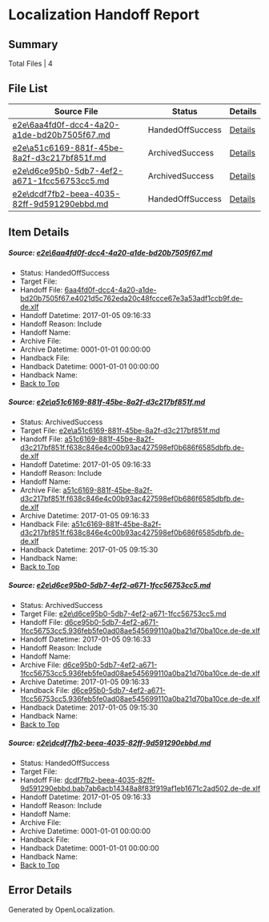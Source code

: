 # <a name='report-top'></a> Localization Handoff Report

## Summary
 Total Files | 4

## File List
 Source File | Status | Details 
 ----------- | ------ | ------- 
 [e2e\6aa4fd0f-dcc4-4a20-a1de-bd20b7505f67.md](https://github.com/OpenLocalizationTestOrg/ol-test0/blob/e08e80818357c4a7eafb6a6d24efddd8d3a5b2e4/e2e/6aa4fd0f-dcc4-4a20-a1de-bd20b7505f67.md) | HandedOffSuccess | [Details](#18c32b61a6f03055d2cefc2101e1eea1edc6b5172)
 [e2e\a51c6169-881f-45be-8a2f-d3c217bf851f.md](https://github.com/OpenLocalizationTestOrg/ol-test0/blob/b45ce212c8a2813d1bcabdec128dbc4b1243b451/e2e/a51c6169-881f-45be-8a2f-d3c217bf851f.md) | ArchivedSuccess | [Details](#1978669c86c55a0904b1c9e8298a945ed0b07f8b4)
 [e2e\d6ce95b0-5db7-4ef2-a671-1fcc56753cc5.md](https://github.com/OpenLocalizationTestOrg/ol-test0/blob/b45ce212c8a2813d1bcabdec128dbc4b1243b451/e2e/d6ce95b0-5db7-4ef2-a671-1fcc56753cc5.md) | ArchivedSuccess | [Details](#9f08fca5a2fc055af65bd7b91f29cf12c7d018e26)
 [e2e\dcdf7fb2-beea-4035-82ff-9d591290ebbd.md](https://github.com/OpenLocalizationTestOrg/ol-test0/blob/b45ce212c8a2813d1bcabdec128dbc4b1243b451/e2e/dcdf7fb2-beea-4035-82ff-9d591290ebbd.md) | HandedOffSuccess | [Details](#668d929c8878ce02bf35cb85b7e9ff7d125058f07)

## Item Details
##### <a name='18c32b61a6f03055d2cefc2101e1eea1edc6b5172'></a> Source: [e2e\6aa4fd0f-dcc4-4a20-a1de-bd20b7505f67.md](https://github.com/OpenLocalizationTestOrg/ol-test0/blob/e08e80818357c4a7eafb6a6d24efddd8d3a5b2e4/e2e/6aa4fd0f-dcc4-4a20-a1de-bd20b7505f67.md)
* Status: HandedOffSuccess
* Target File: 
* Handoff File: [6aa4fd0f-dcc4-4a20-a1de-bd20b7505f67.e4021d5c762eda20c48fccce67e3a53adf1ccb9f.de-de.xlf](https://github.com/OpenLocalizationTestOrg/ol-test0-handoff/blob/f2c78564aefe47602f3860edd25fafd21e4bb720/ol-handoff/OpenLocalizationTestOrg/ol-test0-dede/shujia/ht/6aa4fd0f-dcc4-4a20-a1de-bd20b7505f67.e4021d5c762eda20c48fccce67e3a53adf1ccb9f.de-de.xlf)
* Handoff Datetime: 2017-01-05 09:16:33
* Handoff Reason: Include
* Handoff Name: 
* Archive File: 
* Archive Datetime: 0001-01-01 00:00:00
* Handback File: 
* Handback Datetime: 0001-01-01 00:00:00
* Handback Name: 
* [Back to Top](#report-top)

##### <a name='1978669c86c55a0904b1c9e8298a945ed0b07f8b4'></a> Source: [e2e\a51c6169-881f-45be-8a2f-d3c217bf851f.md](https://github.com/OpenLocalizationTestOrg/ol-test0/blob/b45ce212c8a2813d1bcabdec128dbc4b1243b451/e2e/a51c6169-881f-45be-8a2f-d3c217bf851f.md)
* Status: ArchivedSuccess
* Target File: [e2e\a51c6169-881f-45be-8a2f-d3c217bf851f.md](https://github.com/OpenLocalizationTestOrg/ol-test0-dede/blob/519fc7c0d750b7bca7b3bea8b0793f07fb1e7136/e2e/a51c6169-881f-45be-8a2f-d3c217bf851f.md)
* Handoff File: [a51c6169-881f-45be-8a2f-d3c217bf851f.f638c846e4c00b93ac427598ef0b686f6585dbfb.de-de.xlf](https://github.com/OpenLocalizationTestOrg/ol-test0-handoff/blob/f2c78564aefe47602f3860edd25fafd21e4bb720/ol-handoff/OpenLocalizationTestOrg/ol-test0-dede/shujia/mt/a51c6169-881f-45be-8a2f-d3c217bf851f.f638c846e4c00b93ac427598ef0b686f6585dbfb.de-de.xlf)
* Handoff Datetime: 2017-01-05 09:16:33
* Handoff Reason: Include
* Handoff Name: 
* Archive File: [a51c6169-881f-45be-8a2f-d3c217bf851f.f638c846e4c00b93ac427598ef0b686f6585dbfb.de-de.xlf](https://github.com/OpenLocalizationTestOrg/ol-test0-handoff/blob/9c7d5fc1abe1bdc4d572fc0f89f1e78c6c6b4d9e/ol-archive/OpenLocalizationTestOrg/ol-test0-dede/shujia/mt/a51c6169-881f-45be-8a2f-d3c217bf851f.f638c846e4c00b93ac427598ef0b686f6585dbfb.de-de.xlf)
* Archive Datetime: 2017-01-05 09:16:33
* Handback File: [a51c6169-881f-45be-8a2f-d3c217bf851f.f638c846e4c00b93ac427598ef0b686f6585dbfb.de-de.xlf](https://github.com/OpenLocalizationTestOrg/ol-test0-handback/blob/cefbf9706f7533c3af2390fbc12a0b102a81300a/ol-handback/OpenLocalizationTestOrg/ol-test0-dede/shujia/ht/a51c6169-881f-45be-8a2f-d3c217bf851f.f638c846e4c00b93ac427598ef0b686f6585dbfb.de-de.xlf)
* Handback Datetime: 2017-01-05 09:15:30
* Handback Name: 
* [Back to Top](#report-top)

##### <a name='9f08fca5a2fc055af65bd7b91f29cf12c7d018e26'></a> Source: [e2e\d6ce95b0-5db7-4ef2-a671-1fcc56753cc5.md](https://github.com/OpenLocalizationTestOrg/ol-test0/blob/b45ce212c8a2813d1bcabdec128dbc4b1243b451/e2e/d6ce95b0-5db7-4ef2-a671-1fcc56753cc5.md)
* Status: ArchivedSuccess
* Target File: [e2e\d6ce95b0-5db7-4ef2-a671-1fcc56753cc5.md](https://github.com/OpenLocalizationTestOrg/ol-test0-dede/blob/519fc7c0d750b7bca7b3bea8b0793f07fb1e7136/e2e/d6ce95b0-5db7-4ef2-a671-1fcc56753cc5.md)
* Handoff File: [d6ce95b0-5db7-4ef2-a671-1fcc56753cc5.936feb5fe0ad08ae545699110a0ba21d70ba10ce.de-de.xlf](https://github.com/OpenLocalizationTestOrg/ol-test0-handoff/blob/f2c78564aefe47602f3860edd25fafd21e4bb720/ol-handoff/OpenLocalizationTestOrg/ol-test0-dede/shujia/mt/d6ce95b0-5db7-4ef2-a671-1fcc56753cc5.936feb5fe0ad08ae545699110a0ba21d70ba10ce.de-de.xlf)
* Handoff Datetime: 2017-01-05 09:16:33
* Handoff Reason: Include
* Handoff Name: 
* Archive File: [d6ce95b0-5db7-4ef2-a671-1fcc56753cc5.936feb5fe0ad08ae545699110a0ba21d70ba10ce.de-de.xlf](https://github.com/OpenLocalizationTestOrg/ol-test0-handoff/blob/9c7d5fc1abe1bdc4d572fc0f89f1e78c6c6b4d9e/ol-archive/OpenLocalizationTestOrg/ol-test0-dede/shujia/mt/d6ce95b0-5db7-4ef2-a671-1fcc56753cc5.936feb5fe0ad08ae545699110a0ba21d70ba10ce.de-de.xlf)
* Archive Datetime: 2017-01-05 09:16:33
* Handback File: [d6ce95b0-5db7-4ef2-a671-1fcc56753cc5.936feb5fe0ad08ae545699110a0ba21d70ba10ce.de-de.xlf](https://github.com/OpenLocalizationTestOrg/ol-test0-handback/blob/cefbf9706f7533c3af2390fbc12a0b102a81300a/ol-handback/OpenLocalizationTestOrg/ol-test0-dede/shujia/ht/d6ce95b0-5db7-4ef2-a671-1fcc56753cc5.936feb5fe0ad08ae545699110a0ba21d70ba10ce.de-de.xlf)
* Handback Datetime: 2017-01-05 09:15:30
* Handback Name: 
* [Back to Top](#report-top)

##### <a name='668d929c8878ce02bf35cb85b7e9ff7d125058f07'></a> Source: [e2e\dcdf7fb2-beea-4035-82ff-9d591290ebbd.md](https://github.com/OpenLocalizationTestOrg/ol-test0/blob/b45ce212c8a2813d1bcabdec128dbc4b1243b451/e2e/dcdf7fb2-beea-4035-82ff-9d591290ebbd.md)
* Status: HandedOffSuccess
* Target File: 
* Handoff File: [dcdf7fb2-beea-4035-82ff-9d591290ebbd.bab7ab6acb14348a8f83f919af1eb1671c2ad502.de-de.xlf](https://github.com/OpenLocalizationTestOrg/ol-test0-handoff/blob/f2c78564aefe47602f3860edd25fafd21e4bb720/ol-handoff/OpenLocalizationTestOrg/ol-test0-dede/shujia/mt/dcdf7fb2-beea-4035-82ff-9d591290ebbd.bab7ab6acb14348a8f83f919af1eb1671c2ad502.de-de.xlf)
* Handoff Datetime: 2017-01-05 09:16:33
* Handoff Reason: Include
* Handoff Name: 
* Archive File: 
* Archive Datetime: 0001-01-01 00:00:00
* Handback File: 
* Handback Datetime: 0001-01-01 00:00:00
* Handback Name: 
* [Back to Top](#report-top)


## Error Details

Generated by OpenLocalization.
